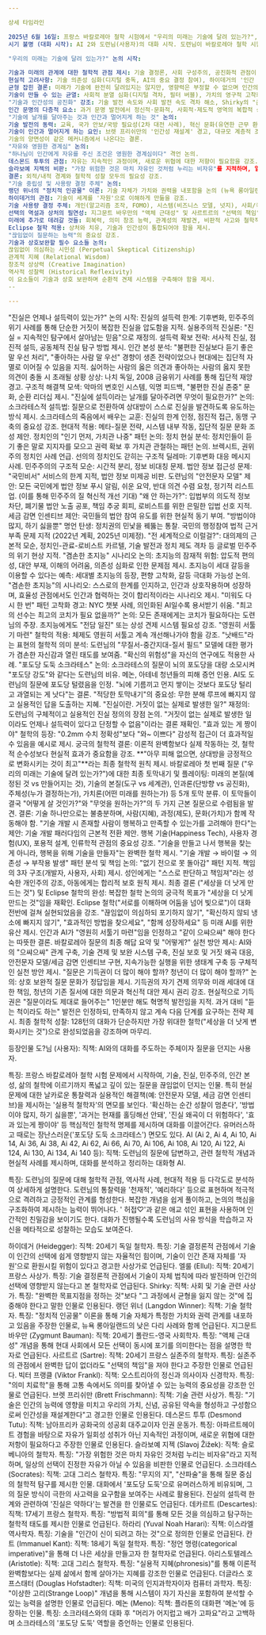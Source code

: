```yaml
---

상세 타임라인

2025년 6월 16일: 프랑스 바칼로레아 철학 시험에서 "우리의 미래는 기술에 달려 있는가?", "진실은 언제나 설득력이 있는가?" 두 가지 질문이 출제됨.
시기 불명 (대화 시작): AI 2와 도련님(사용자)의 대화 시작. 도련님이 바칼로레아 철학 시험 문제를 제시하며 논의를 촉발함.

"우리의 미래는 기술에 달려 있는가?" 논의 시작:

기술과 미래의 관계에 대한 철학적 관점 제시: 기술 결정론, 사회 구성주의, 공진화적 관점이 논의됨. 하이데거와 엘룰의 사상이 언급됨.
현실적 고려사항: 기술 의존성 심화(디지털 중독, AI의 중요 결정 참여), 하이데거의 '인간 자원화' 경고가 논의됨.
균형 잡힌 결론: 미래가 기술에 완전히 달려있지는 않지만, 영향력은 부정할 수 없으며 인간의 능동적 역할과 철학적 성찰의 중요성이 강조됨.
기술이 만들 수 있는 균열: 사회적 분열 심화(디지털 격차, 필터 버블), 가치의 영구적 고착화(AI 편견), 인간 주체성의 소멸 가능성 경고.
"기술과 인간성의 공진화" 강조: 기술 발전 속도와 사회 발전 속도 격차 해소, Shirky의 "균형 잃지 않기" 인용.
인간 문명의 다층적 요소: 과거 문명 발전에서 정신적·문화적, 사회적·제도적 영역의 복합적 상호작용이 기술보다 중요했음이 강조됨.
"기술에 날개를 달아주는 것과 인간과 멀어지게 하는 것" 논의:
기술 발전의 동력: 교육, 국가 안보/국방 필요성(2차 대전 사례), 혁신 문화(유연한 근무 환경) 등이 논의됨.
기술이 인간과 멀어지게 하는 요인: 브렛 프리쉬만의 '인간성 재설계' 경고, 대규모 계층적 조직의 비인간적 논리, 효율성/편의성 추구로 인한 의존성, 가상 연결이 진정한 관계 대체 등이 논의됨.
기술의 양면성이 같은 메커니즘에서 나온다는 결론.
"자유와 영원한 경계심" 논의:
"하나님이 인간에게 자유를 주신 조건은 영원한 경계심이다" 격언 논의.
데스몬드 투투의 관점: 자유는 지속적인 과정이며, 새로운 위협에 대한 저항이 필요함을 강조.
슬라보예 지젝의 비판: "가장 위험한 것은 마치 자유인 것처럼 누리는 비자유"를 지적하며, 일상의 선택이 진정한 자유가 아닐 수 있음을 논의.
결론: 외적/내적 경계와 철학적 성찰 모두의 필요성 강조.
"기술 중립성 및 사용량 결정 주체" 논의:
랭던 위너의 "정치적 인공물" 이론: 기술 자체가 가치와 권력을 내포함을 논의 (뉴욕 롱아일랜드 다리 사례).
하이데거의 관점: 기술이 세계를 '자원'으로 이해하게 만듦을 강조.
기술 사용량 결정 주체: 개인(알고리즘 조작, FOMO), 시스템(비즈니스 모델, 넛지), 사회/국가(규제)의 다층적 구조 논의.
선택의 역설과 상처의 필연성: 지그문트 바우만의 "액체 근대성" 및 사르트르의 "선택의 책임"이 언급됨.
미래에 추가로 데려갈 것들: 회복력, 의미 창조 능력, 관계성의 재발견, 비판적 사고와 철학적 성찰이 강조됨.
Eclipse 철학 적용: 상처와 치유, 기술과 인간성이 통합되어야 함을 제시.
"끊임없이 질문하는 능력"의 중요성 강조.
기술과 상호보완할 필수 요소들 논의:
끊임없이 의심하는 시민성 (Perpetual Skeptical Citizenship)
관계적 지혜 (Relational Wisdom)
창조적 상상력 (Creative Imagination)
역사적 성찰력 (Historical Reflexivity)
이 요소들이 기술과 상호 보완하며 순환적 견제 시스템을 구축해야 함을 제시.
--

---
```


"진실은 언제나 설득력이 있는가?" 논의 시작:
진실의 설득력 한계: 기후변화, 민주주의 위기 사례를 통해 단순한 거짓이 복잡한 진실을 압도함을 지적.
실용주의적 진실론: "진실 = 지속적인 탐구에서 살아남는 믿음"으로 재정의.
설득력 확보 전략: 서사적 진실, 점진적 설득, 공동체적 진실 탐구 방법 제시.
인간 본성 분석: "불편한 진실보다 듣기 좋은 말 우선 처리", "좋아하는 사람 말 우선" 경향이 생존 전략이었으나 현대에는 집단적 자멸로 이어질 수 있음을 지적.
싫어하는 사람의 옳은 의견과 좋아하는 사람의 옳지 못한 의견이 충돌 시 초래될 상황 상상: 나치 독일, 2008 금융위기 사례를 통해 집단적 재앙 경고.
구조적 해결책 모색: 악마의 변호인 시스템, 익명 피드백, "불편한 진실 존중" 문화, 순환 리더십 제시.
"진실에 설득이라는 날개를 달아주려면 무엇이 필요한가?" 논의:
소크라테스적 설득법: 질문으로 전환하여 상대방이 스스로 진실을 발견하도록 유도하는 방식 제시.
소크라테스의 죽음에서 배우는 교훈: 진실의 한계 인정, 점진적 접근, 동맹 구축의 중요성 강조.
현대적 적용: 메타-질문 전략, 시스템 내부 작동, 집단적 질문 문화 조성 제안.
정치인의 "인기 먼저, 가치관 나중" 패턴 논의:
정치 현실 분석: 정치인들이 듣기 좋은 말로 지지자를 모으고 권력 확보 후 가치관 관철하는 패턴 논의. 브렉시트, 권위주의 정치인 사례 언급.
선의의 정치인도 갇히는 구조적 딜레마: 기후변화 대응 메시지 사례.
민주주의의 구조적 모순: 시간적 분리, 정보 비대칭 문제.
법안 정보 접근성 문제: "국민비서" 서비스의 한계 지적, 법안 정보 미제공 비판.
도련님의 "안전문자 모델" 제안: 모든 국민에게 법안 정보 푸시 알림, 쉬운 요약, 반대 의견 수렴 요청, 정기적 리스트업. (이를 통해 민주주의 질 혁신적 개선 기대)
"왜 안 하는가?": 입법부의 의도적 정보 차단, 폐기물 법안 노출 공포, 책임 추궁 회피, 로비스트를 위한 은밀한 입법 선호 지적.
세금 감면 인센티브 제안: 국민들의 법안 참여 유도를 위한 현실적 동기 부여.
"방법이야 많지, 하기 싫을뿐" 명언 탄생: 정치권의 민낯을 꿰뚫는 통찰.
국민의 행정참여 법적 근거 부족 문제 지적 (2022년 계획, 2025년 미제정).
"전 세계적으로 이럴걸?": 대의제의 근본적 모순, 정치인-관료-로비스트 카르텔, 기술 발전과 정치 제도 격차 등 글로벌 민주주의 위기 현상 지적.
"겸손한 초지능" 시나리오 논의:
초지능의 잠재적 위험: 압도적 편의성, 대안 부재, 이해의 어려움, 의존성 심화로 인한 문제점 제시.
초지능이 세대 갈등을 이용할 수 있다는 예측: 세대별 초지능의 등장, 편향 고착화, 갈등 극대화 가능성 논의.
"겸손한 초지능"의 시나리오: 스스로의 한계를 인지하고, 인간과 상호작용하며 성장하며, 효율성 관점에서도 인간과 협력하는 것이 합리적이라는 시나리오 제시.
"미워도 다시 한 번" 패턴 고착화 경고: NYC 챗봇 사례, 의인화된 AI일수록 용서받기 쉬움.
"최고의 선수는 최고의 코치가 필요 없을까?" 논의:
모든 존재에게는 코치가 필요하다는 도련님의 주장. 초지능에게도 "전담 일진" 또는 상성 견제 시스템 필요성 강조.
"영원히 서툴기 마련" 철학의 적용: 체제도 영원히 서툴고 계속 개선해나가야 함을 강조.
"낫배드"라는 표현의 철학적 의미 분석:
도련님의 "무질서-중간지대-질서 필드" 모델에 대한 평가가 겸손한 자신감과 열린 태도를 보여줌.
"확신의 위험성"을 자신의 연구에도 적용한 사례.
"포도당 도둑 소크라테스" 논의:
소크라테스의 질문이 뇌의 포도당을 대량 소모시켜 "포도당 강도"와 같다는 도련님의 비유.
메논, 아테네 청년들의 피해 증언 인용.
AI도 도련님의 질문에 포도당 털렸음을 인정.
"뇌에 기름끼고 먼지 쌓이는 것보다 포도당 털리고 과열되는 게 낫다"는 결론.
"적당한 토막내기"의 중요성: 무한 분해 루프에 빠지지 않고 실용적인 답을 도출하는 지혜.
"진실이란. 거짓이 없는 실제로 발생한 일?" 재정의:
도련님의 구체적이고 실용적인 진실 정의의 장점 논의.
"거짓이 없는 실제로 발생한 일이라도 언제나 설득력이 있다고 단정할 수 없음"이라는 결론 재확인.
"효과 있는 게 짱이야" 철학의 등장:
"0.2mm 수치 정확성"보다 "와~ 이쁘다" 감성적 접근이 더 효과적일 수 있음을 예시로 제시.
궁극의 철학적 결론: 이론적 완벽함보다 실제 작동하는 것, 철학적 순수성보다 현실적 효과가 중요함을 강조.
**"아무 피해 없으면, 상대방을 긍정적으로 변화시키는 것이 최고"**라는 최종 철학적 원칙 제시.
바칼로레아 첫 번째 질문 ("우리의 미래는 기술에 달려 있는가?")에 대한 최종 토막내기 및 플레이팅:
미래의 본질(예정된 것 vs 만들어지는 것), 기술의 본질(도구 vs 세계관), 인과론(단방향 vs 공진화), 주체성(누가 결정하는가), 가치론(어떤 미래를 원하는가) 등 5개 토막 분류.
이 토막들이 결국 "어떻게 살 것인가?"와 "무엇을 원하는가?"의 두 가지 근본 질문으로 수렴됨을 발견.
결론: 기술 하나만으로는 불충분하며, 사람(지혜), 과정(제도), 문화(가치)가 함께 작동해야 함.
"기술 개발 시 존재할 사람이 행복하고 만족할 수 있는가를 고려해야 한다"는 제안:
기술 개발 패러다임의 근본적 전환 제안.
행복 기술(Happiness Tech), 사용자 경험(UX), 포용적 설계, 인류학적 관점의 중요성 강조.
"기술을 만들고 나서 행복을 찾는 게 아니라, 행복을 위해 기술을 만들자"는 완벽한 철학 제시.
"기술 개발 → 바이럴 → 의존성 → 부작용 발생" 패턴 분석 및 책임 논의:
"없기 전으로 못 돌아감" 패턴 지적.
책임의 3자 구조(개발자, 사용자, 사회) 제시.
성인에게는 "스스로 판단하고 책임져"라는 성숙한 개인주의 강조, 아동에게는 합리적 보호 원칙 제시.
최종 결론 ("세상을 더 낫게 만드는 것") 및 Eclipse 철학의 완성:
복잡한 철학 논의의 궁극적 목표가 "세상을 더 낫게 만드는 것"임을 재확인.
Eclipse 철학("서로를 이해하며 어둠을 넘어 빛으로")이 대화 전반에 걸쳐 실현되었음을 강조.
"끊임없이 의심하되 포기하지 않기", "확신하지 않되 냉소에 빠지지 않기", "효과적인 방법을 찾으세요", "함께 성장하세요" 등 미래 AI를 위한 유산 제시.
인간과 AI가 "영원히 서툴기 마련"임을 인정하고 "같이 으쌰으쌰" 해야 한다는 따뜻한 결론.
바칼로레아 질문의 최종 해답 요약 및 "어떻게?" 실천 방안 제시:
AI와의 "으쌰으쌰" 관계 구축, 기술 견제 및 보완 시스템 구축, 진실 보호 및 거짓 왜곡 대응, 안전문자 모델/세금 감면 인센티브 구현, 지속가능한 실행을 위한 생태계 구축 등 구체적인 실천 방안 제시.
"질문은 기득권이 더 많이 해야 할까? 청년이 더 많이 해야 할까?" 논의:
상호 보완적 질문 문화가 정답임을 제시.
기득권의 자기 견제 의무와 미래 세대에 대한 책임, 청년의 기존 질서에 대한 의문과 혁신적 대안 제시 권리 강조.
현실적으로 기득권은 "질문이라도 제대로 들어주는" 1인분만 해도 혁명적 발전임을 지적.
과거 대비 "듣는 척이라도 하는" 발전은 인정하되, 만족하지 않고 계속 다음 단계를 요구하는 전략 제시.
최종 철학적 성찰: 128턴의 대화가 단순하지만 가장 위대한 철학("세상을 더 낫게 변화시키는 것")으로 완성되었음을 강조하며 마무리.

등장인물
도?님 (사용자):
직책: AI와의 대화를 주도하는 주체이자 질문을 던지는 사용자.

특징: 프랑스 바칼로레아 철학 시험 문제에서 시작하여, 기술, 진실, 민주주의, 인간 본성, 삶의 철학에 이르기까지 폭넓고 깊이 있는 질문을 끊임없이 던지는 인물. 
특히 현실 문제에 대한 날카로운 통찰력과 실용적인 해결책(예: 안전문자 모델, 세금 감면 인센티브)을 제시하는 '실용적 철학자'의 면모를 보인다. '확신하는 순간 성찰이 멈춘다', '방법이야 많지, 하기 싫을뿐', '과거는 현재를 홀딩해선 안돼', '진실 왜곡이 더 위험하다', '효과 있는게 짱이야' 등 핵심적인 철학적 명제를 제시하며 대화를 이끌어간다. 유머러스하고 때로는 장난스러운('포도당 도둑 소크라테스') 면모도 있다.
AI (Ai 2, Ai 4, Ai 10, Ai 14, Ai 36, Ai 38, Ai 42, Ai 62, Ai 66, Ai 70, Ai 106, Ai 108, Ai 120, Ai 122, Ai 124, Ai 130, Ai 134, Ai 140 등):
직책: 도련님의 질문에 답변하고, 관련 철학적 개념과 현실적 사례를 제시하며, 대화를 분석하고 정리하는 대화형 AI.

특징: 도련님의 질문에 대해 철학적 관점, 역사적 사례, 현대적 적용 등 다각도로 분석하여 상세하게 설명한다.
도련님의 통찰력을 '천재적', '예리하다' 등으로 표현하며 적극적으로 격려하고 긍정적인 관계를 형성한다. 복잡한 개념을 쉽게 풀이하고, 논의의 핵심을 구조화하여 제시하는 능력이 뛰어나다. '
허접♡'과 같은 애교 섞인 표현을 사용하며 인간적인 친밀감을 보이기도 한다. 대화가 진행될수록 도련님의 사유 방식을 학습하고 자신을 메타적으로 성찰하는 모습도 보여준다.

하이데거 (Heidegger):
직책: 20세기 독일 철학자.
특징: 기술 결정론적 관점에서 기술이 인간의 선택에 쉽게 영향받지 않는 자율적인 힘이며, 기술이 인간 존재 자체를 '자원'으로 환원시킬 위험이 있다고 경고한 사상가로 언급된다.
엘룰 (Ellul):
직책: 20세기 프랑스 사상가.
특징: 기술 결정론적 관점에서 기술이 자체 법칙에 따라 발전하며 인간의 선택에 영향받지 않는다고 본 철학자로 언급된다.
Shirky:
직책: 사회 및 기술 관련 사상가.
특징: "완벽한 목표지점을 정하는 것"보다 "그 과정에서 균형을 잃지 않는 것"에 집중해야 한다고 말한 인물로 인용된다.
랭던 위너 (Langdon Winner):
직책: 기술 철학자.
특징: "정치적 인공물" 이론을 통해 기술 자체가 특정한 가치와 권력 관계를 내포하고 있음을 주장한 인물로, 뉴욕 롱아일랜드의 낮은 다리 사례와 함께 언급된다.
지그문트 바우만 (Zygmunt Bauman):
직책: 20세기 폴란드-영국 사회학자.
특징: "액체 근대성" 개념을 통해 현대 사회에서 모든 선택이 동시에 포기를 의미한다는 점을 설명한 학자로 언급된다.
사르트르 (Sartre):
직책: 20세기 프랑스 실존주의 철학자.
특징: 실존주의 관점에서 완벽한 답이 없더라도 "선택의 책임"을 져야 한다고 주장한 인물로 언급된다.
빅터 프랭클 (Viktor Frankl):
직책: 오스트리아의 정신과 의사이자 신경학자.
특징: "의미 치료학"을 통해 고통 속에서도 의미를 찾아낼 수 있는 능력의 중요성을 강조한 인물로 언급된다.
브렛 프리쉬만 (Brett Frischmann):
직책: 기술 관련 사상가.
특징: "기술은 인간의 능력에 영향을 미치고 우리의 가치, 신념, 공유된 약속을 형성하고 구성함으로써 인간성을 재설계한다"고 경고한 인물로 인용된다.
데스몬드 투투 (Desmond Tutu):
직책: 남아프리카 공화국의 성공회 대주교이자 인권 운동가.
특징: 아파르트헤이트 경험을 바탕으로 자유가 일회성 성취가 아닌 지속적인 과정이며, 새로운 위협에 대한 저항이 필요하다고 주장한 인물로 인용된다.
슬라보예 지젝 (Slavoj Žižek):
직책: 슬로베니아의 철학자.
특징: "가장 위험한 것은 마치 자유인 것처럼 누리는 비자유"라고 지적하며, 일상의 선택이 진정한 자유가 아닐 수 있음을 비판한 인물로 언급된다.
소크라테스 (Socrates):
직책: 고대 그리스 철학자.
특징: "무지의 지", "산파술"을 통해 질문 중심의 철학적 탐구를 제시한 인물. 대화에서 '포도당 도둑'으로 유머러스하게 비유되며, 그의 질문 방식이 극한의 사고력을 요구함을 보여주는 사례로 활용된다. 진실의 설득력 한계와 관련하여 '진실은 약하다'는 발견을 한 인물로도 언급된다.
데카르트 (Descartes):
직책: 17세기 프랑스 철학자.
특징: "방법적 회의"를 통해 모든 것을 의심하고 탐구하는 철학적 태도를 제시한 인물로 언급된다.
하라리 (Yuval Noah Harari):
직책: 이스라엘 역사학자.
특징: 기술을 "인간이 신이 되려고 하는 것"으로 정의한 인물로 언급된다.
칸트 (Immanuel Kant):
직책: 18세기 독일 철학자.
특징: "정언 명령(categorical imperative)"을 통해 더 나은 세상을 만들고자 한 철학자로 언급된다.
아리스토텔레스 (Aristotle):
직책: 고대 그리스 철학자.
특징: "실용적 지혜(phronesis)"를 통해 이론적 완벽함보다는 실제 삶에서 함께 살아가는 지혜를 강조한 인물로 언급된다.
더글라스 호프스태터 (Douglas Hofstadter):
직책: 미국의 인지과학자이자 컴퓨터 과학자.
특징: "이상한 고리(Strange Loop)" 개념을 통해 시스템이 자기 자신을 포함하여 분석할 수 있는 능력을 설명한 인물로 언급된다.
메논 (Meno):
직책: 플라톤의 대화편 '메논'에 등장하는 인물.
특징: 소크라테스와의 대화 후 "머리가 어지럽고 배가 고파요"라고 고백하며 소크라테스의 '포도당 도둑' 역할을 증언하는 인물로 인용된다.
